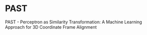 # PAST
PAST - Perceptron as Similarity Transformation: A Machine Learning Approach for 3D Coordinate Frame Alignment
